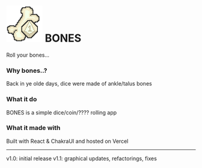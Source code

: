 # <img src="src/assets/logo.png" width="96" height="auto"> BONES

Roll your bones...

### Why bones..?

Back in ye olde days, dice were made of ankle/talus bones

### What it do

BONES is a simple dice/coin/???? rolling app

### What it made with

Built with React & ChakraUI and hosted on Vercel

---

v1.0: initial release
v1.1: graphical updates, refactorings, fixes
